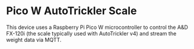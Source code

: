 # Pico W AutoTrickler Scale

This device uses a Raspberry Pi Pico W microcontroller to control the A&D FX-120i (the scale typically used with AutoTrickler v4) and stream the weight data via MQTT.
